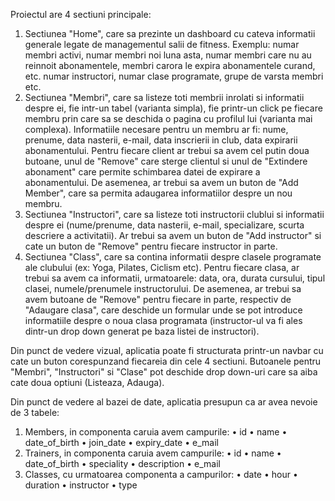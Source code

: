 
Proiectul are 4 sectiuni principale:

1) Sectiunea "Home", care sa prezinte un dashboard cu cateva informatii generale legate de 
managementul salii de fitness. Exemplu: numar membri activi, numar membri noi luna asta, 
numar membri care nu au reinnoit abonamentele, membri carora le expira abonamentele curand, etc. numar instructori, numar clase programate, grupe de varsta membri etc.
2) Sectiunea "Membri", care sa listeze toti membrii inrolati si informatii despre ei, fie intr-un 
tabel (varianta simpla), fie printr-un click pe fiecare membru prin care sa se deschida o 
pagina cu profilul lui (varianta mai complexa). Informatiile necesare pentru un membru ar fi:
nume, prenume, data nasterii, e-mail, data inscrierii in club, data expirarii abonamentului. 
Pentru fiecare client ar trebui sa avem cel putin doua butoane, unul de "Remove" care sterge 
clientul si unul de "Extindere abonament" care permite schimbarea datei de expirare a 
abonamentului. De asemenea, ar trebui sa avem un buton de "Add Member", care sa permita 
adaugarea informatiilor despre un nou membru.
3) Sectiunea "Instructori", care sa listeze toti instructorii clublui si informatii despre ei 
(nume/prenume, data nasterii, e-mail, specializare, scurta descriere a activitatii). Ar trebui 
sa avem un buton de "Add instructor" si cate un buton de "Remove" pentru fiecare instructor in 
parte.
4) Sectiunea "Class", care sa contina informatii despre clasele programate ale clubului 
(ex: Yoga, Pilates, Ciclism etc). Pentru fiecare clasa, ar trebui sa avem ca informatii, 
urmatoarele: data, ora, durata cursului, tipul clasei, numele/prenumele instructorului. 
De asemenea, ar trebui sa avem butoane de "Remove" pentru fiecare in parte, respectiv de 
"Adaugare clasa", care deschide un formular unde se pot introduce informatiile despre o noua 
clasa programata (instructor-ul va fi ales dintr-un drop down generat pe baza listei de 
instructori).

Din punct de vedere vizual, aplicatia poate fi structurata printr-un navbar cu cate un buton 
corespunzand fiecareia din cele 4 sectiuni. Butoanele pentru "Membri", "Instructori" si 
"Clase" pot deschide drop down-uri care sa aiba cate doua optiuni (Listeaza, Adauga).

Din punct de vedere al bazei de date, aplicatia presupun ca ar avea nevoie de 3 tabele:

1) Members, in componenta caruia avem campurile:
•	id
•   name
•	date_of_birth
•	join_date
•	expiry_date
•	e_mail
2) Trainers, in componenta caruia avem campurile:
•	id
•	name
•	date_of_birth
•	speciality
•	description
•	e_mail
3) Classes, cu urmatoarea componenta a campurilor:
•	date
•	hour
•	duration
•	instructor
•	type

